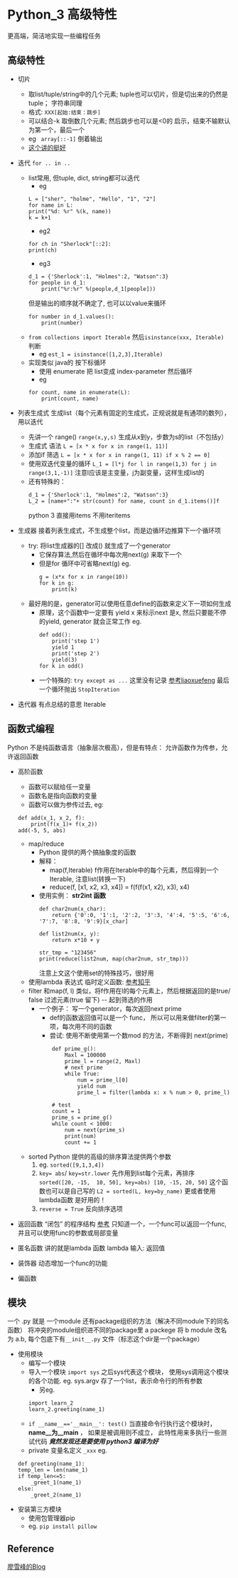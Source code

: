 # Python_3 高级特性
更高端，简洁地实现一些编程任务

## 高级特性 
* 切片
	* 取list/tuple/string中的几个元素; tuple也可以切片，但是切出来的仍然是tuple； 字符串同理
	* 格式: `XXX[起始:结束：跳步]`
	* 可以结合-k 取倒数几个元素;  然后跳步也可以是<0的 启示，结束不输默认为第一个，最后一个
	* eg ` array[::-1]` 倒着输出
	* [这个讲的挺好](http://www.cnblogs.com/buro79xxd/archive/2011/05/23/2054493.html)
* 迭代   `for .. in .. `
	* list常用, 但tuple, dict, string都可以迭代
		* eg 
		```
		L = ["sher", "holme", "Hello", "1", "2"]
		for name in L: 
        print("%d: %r" %(k, name))
        k = k+1 
		```
		* eg2 
		```
		for ch in "Sherlock"[::2]:
        print(ch)

		```
		* eg3
		```
		d_1 = {'Sherlock':1, "Holmes":2, "Watson":3}
		for people in d_1:
        	print("%r:%r" %(people,d_1[people]))
		```
		但是输出的顺序就不确定了,
		也可以以value来循环
		```
		for number in d_1.values():
        	print(number)  
		```
	* `from collections import Iterable` 然后`isinstance(xxx, Iterable)` 判断
		* eg 
		`est_1 = isinstance([1,2,3],Iterable)`
	* 实现类似 java的 按下标循环  
		* 使用 enumerate 把 list变成 index-parameter  然后循环
		* eg 
		```
		for count, name in enumerate(L):
        	print(count, name)

		```

* 列表生成式
	生成list（每个元素有固定的生成式，正规说就是有通项的数列）， 用以迭代
	* 先讲一个 range()
		`range(x,y,s)` 生成从x到y，步数为s的list（不包括y）
	* 生成式 语法 
		`L = [x * x for x in range(1, 11)]`
	* 添加if 筛选
		`L = [x * x for x in range(1, 11) if x % 2 == 0]`
	* 使用双迭代变量的循环
		`L_1 = [l*j for l in range(1,3) for j in range(3,1,-1)]`
		注意l应该是主变量，j为副变量，这样生成list的
	* 还有特殊的：
		```
		d_1 = {'Sherlock':1, "Holmes":2, "Watson":3}
		L_2 = [name+":"+ str(count) for name, count in d_1.items()]f
		```
		python 3 直接用items 不用iteritems

* 生成器
	接着列表生成式，不生成整个list，而是边循环边推算下一个循环项
	* try: 将list生成器的[] 改成() 就生成了一个generator 
		* 它保存算法,然后在循环中每次用next(g) 来取下一个
		* 但是for 循环中可省略next(g) eg.
			```
			g = (x*x for x in range(10))
			for k in g: 
				print(k)
			```
	* 最好用的是，generator可以使用任意define的函数来定义下一项如何生成
		* 原理，这个函数中一定要有 yield x 来标示next 是x, 然后只要能不停的yield, generator 就会正常工作
			eg. 
			```
			def odd():
    			print('step 1')
  	  			yield 1
    			print('step 2')
    			yield(3)
    		for k in odd()
    		```
		* 一个特殊的: `try except as ...`  这里没有记录  [参考liaoxuefeng](http://www.liaoxuefeng.com/wiki/0014316089557264a6b348958f449949df42a6d3a2e542c000/0014317799226173f45ce40636141b6abc8424e12b5fb27000)
		最后一个循环抛出 `StopIteration`



* 迭代器
	有点总结的意思 Iterable

## 函数式编程
Python 不是纯函数语言（抽象层次极高），但是有特点： 允许函数作为传参，允许返回函数

* 高阶函数
	* 函数可以赋给任一变量
	* 函数名是指向函数的变量
	* 函数可以做为参传过去, eg: 
	```
	def add(x_1, x_2, f):
		print(f(x_1)+ f(x_2))
	add(-5, 5, abs) 
	```
	* map/reduce 
		* Python 提供的两个搞抽象度的函数
		* 解释： 
			* map(f,Iterable) f作用在Iterable中的每个元素，然后得到一个Iterable, 注意list(转换一下)
			* reduce(f, [x1, x2, x3, x4]) = f(f(f(x1, x2), x3), x4)
		* 使用实例：
			**str2int 函数**  
			```
			def char2num(x_char):
				return {'0':0, '1':1, '2':2, '3':3, '4':4, '5':5, '6':6, '7':7, '8':8, '9':9}[x_char]
	 
			def list2num(x, y):
				return x*10 + y

			str_tmp = "123456"
			print(reduce(list2num, map(char2num, str_tmp)))
			```
			注意上文这个使用set的特殊技巧，很好用 
	* 使用lambda 表达式 临时定义函数: [参考知乎](https://www.zhihu.com/question/20125256)
	* filter
		和map(f, l) 类似，将f作用在l的每个元素上，然后根据返回的是true/ false 过滤元素(true 留下) -- 起到筛选的作用 
		* 一个例子： 写一个generator，每次返回next prime
			* def的函数返回值可以是一个 func， 所以可以用来做filter的第一项，每次用不同的函数
			* 尝试: 使用不断使用第一个数mod 的方法，不断得到 next(prime) 
			```
				def prime_g(): 
					Maxl = 100000
					prime_l = range(2, Maxl)
					# next prime 
					while True: 
						num = prime_l[0] 
						yield num
						prime_l = filter(lambda x: x % num > 0, prime_l)
				
				# test 
				count = 1
				prime_s = prime_g()
				while count < 1000: 
					num = next(prime_s)
					print(num)  
					count += 1 
			```
	* sorted 
		Python 提供的高级的排序算法提供两个参数
		1. eg. `sorted([9,1,3,4])`
		2. `key= abs`/ `key=str.lower` 先作用到list每个元素，再排序 `sorted([20, -15,  10, 50], key=abs) [10, -15, 20, 50]`   这个函数也可以是自己写的
			`L2 = sorted(L, key=by_name)` 更或者使用lambda函数  是好用的！
		3. `reverse = True` 反向排序选项

* 返回函数
	“闭包” 的程序结构 [参考](http://www.liaoxuefeng.com/wiki/0014316089557264a6b348958f449949df42a6d3a2e542c000/001431835236741e42daf5af6514f1a8917b8aaadff31bf000)
	只知道一个，一个func可以返回一个func, 并且可以使用func的参数或局部变量
* 匿名函数   讲的就是lambda 函数 lambda 输入: 返回值
* 装饰器 
	动态增加一个func的功能
* 偏函数

## 模块
一个 .py 就是 一个module  还有package组织的方法（解决不同module下的同名函数） 将冲突的module组织进不同的package里
a packege 将 b module 改名为 a.b, 每个包底下有`__init__.py` 文件（标志这个dir是一个package）  

* 使用模块
	* 编写一个模块
	* 导入一个模块 `import sys`  之后sys代表这个模块， 使用sys调用这个模块的各个功能. eg. sys.argv 存了一个list，表示命令行的所有参数
		* 另eg. 
		```
		import learn_2
		learn_2.greeting(name_1)
		```
	* `if __name__=='__main__': test()`  当直接命令行执行这个模块时，__name__为__main__ ， 如果是被调用则不成立， 此特性用来多执行一些测试代码
		***竟然发现还是要使用 python3 编译为好***
	* private 变量名定义 `_xxx`
	eg.
	```
	def greeting(name_1):
	temp_len = len(name_1)
	if temp_len<=5: 
		_greet_1(name_1)
	else: 
		_greet_2(name_1) 
	```
* 安装第三方模块
	* 使用包管理器pip
	* eg. `pip install pillow`


## Reference 
[廖雪峰的Blog](http://www.liaoxuefeng.com/wiki/0014316089557264a6b348958f449949df42a6d3a2e542c000/0014317568446245b3e1c8837414168bcd2d485e553779e000)